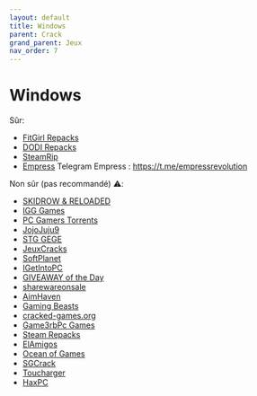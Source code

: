 ```yaml
---
layout: default
title: Windows
parent: Crack
grand_parent: Jeux
nav_order: 7
---
```


# Windows
Sûr:
- [FitGirl Repacks](https://fitgirl-repacks.site/)
- [DODI Repacks](https://dodi-repacks.site/)
- [SteamRip](https://steamrip.com/)
- [Empress](https://telegra.ph/Empress-Biography-07-15)
Telegram Empress : https://t.me/empressrevolution

Non sûr (pas recommandé) :warning::
- [SKIDROW & RELOADED](https://www.skidrowreloaded.com/)
- [IGG Games](https://igg-games.com/)
- [PC Gamers Torrents](https://pcgamestorrents.com/)
- [JojoJuju9](http://jojojuju9.com/)
- [STG GEGE](https://stggege.org/)
- [JeuxCracks](https://jeuxcracks.fr/)
- [SoftPlanet](https://softoplanet.com/)
- [IGetIntoPC](https://igetintopc.com/sapien-primalscript-2022-free-download/)
- [GIVEAWAY of the Day](https://fr.giveawayoftheday.com/)
- [sharewareonsale](https://sharewareonsale.com/?os=mac&redirected=1)
- [AimHaven](https://www.aimhaven.com/)
- [Gaming Beasts](https://gamingbeasts.com/) 
- [cracked-games.org](https://cracked-games.org/)
- [Game3rbPc Games](https://game3rb.com/)
- [Steam Repacks](https://steam-repacks.com/)
- [ElAmigos](https://elamigos.site/#TopOfPage)
- [Ocean of Games](http://oceanofgames.com/)
- [SGCrack](https://www.sgcrack.com/)
- [Toucharger](https://www.toucharger.com/)
- [HaxPC](https://haxpc.net/)